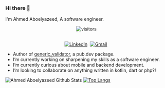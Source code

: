 ### Hi there 👋

I'm Ahmed Aboelyazeed, A software engineer.
<p align="center">
    <img align="center" alt="visitors" src="https://gpvc.arturio.dev/ahmdaeyz" />
</p>

<p align="center">
<br>
<a href="https://www.linkedin.com/in/ahmdaeyz/"><img src="https://img.shields.io/badge/linkedin-%230077B5.svg?&style=for-the-badge&logo=linkedin&logoColor=white" alt="LinkedIn" /></a>&nbsp;
<a href="mailto:ahmdaeyz@gmail.com"><img src="https://img.shields.io/badge/gmail-%23D14836.svg?&style=for-the-badge&logo=gmail&logoColor=white" alt="Gmail"/></a>&nbsp;
</p>

- Author of [generic_validator](https://pub.dev/packages/generic_validator), a pub.dev package.
- I’m currently working on sharpening my skills as a software engineer.
- I’m currently curious about mobile and backend development.
- I’m looking to collaborate on anything written in kotlin, dart or php?!

![Ahmed Aboelyazeed Github Stats](https://github-readme-stats.vercel.app/api?username=ahmdaeyz&show_icons=true&title_color=fff&icon_color=79ff97&text_color=9f9f9f&bg_color=151515)
[![Top Langs](https://github-readme-stats.vercel.app/api/top-langs/?username=ahmdaeyz&layout=compact&langs_count=8&title_color=fff&icon_color=79ff97&text_color=9f9f9f&bg_color=151515)](https://github.com/ahmdaeyz?tab=repositories)
